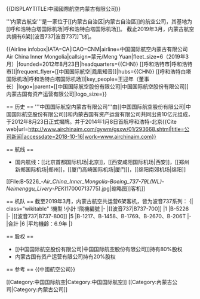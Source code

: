 {{DISPLAYTITLE:中國國際航空内蒙古有限公司}}

'''内蒙古航空'''是一家位于[[内蒙古自治区|内蒙古自治區]]的航空公司，其基地为[[呼和浩特白塔国际机场|呼和浩特白塔国际机场]]。 截止2019年3月，内蒙古航空共拥有6架[[波音737|波音737]]飞机。

{{Airline infobox|IATA=CA|ICAO=CNM|airline=中国国际航空内蒙古有限公司<br>Air China Inner Mongolia|callsign=蒙元/Meng Yuan|fleet_size=6（2019年3月）|founded=2012年8月23日|headquarters={{CHN}} [[呼和浩特市|呼和浩特市]]|frequent_flyer=[[中国国际航空|鳳凰知音]]|hubs={{CHN}} [[呼和浩特白塔国际机场|呼和浩特白塔国际机场]]|key_people=王迎年（董事长）|logo=|parent=[[中国国际航空股份有限公司|中国国际航空股份有限公司]]<br>内蒙古国有资产运营有限公司|logo_size=}}

== 历史 ==
'''中国国际航空内蒙古有限公司'''由[[中国国际航空股份有限公司|中国国际航空股份有限公司]]和内蒙古国有资产运营有限公司共同出资10亿元组成，于2012年8月23日正式揭牌。并于2014年1月8日首航呼和浩特-北京<ref>{{Cite web|url=http://www.airchinaim.com/gywm/gsxw/01/293668.shtml|title=公司新闻|accessdate=2018-10-16|work=www.airchinaim.com}}</ref>

== 航线 ==

* 国内航线：[[北京首都国际机场|北京]]，[[西安咸阳国际机场|西安]]，[[郑州新郑国际机场|郑州]]，[[厦门高崎国际机场|厦门]]，[[绵阳南郊机场|绵阳]]

[[File:B-5226_-_Air_China_Inner_Mongolia_-_Boeing_737-79L(WL)_-_Neimenggu_Livery_-_PEK_(17000713775).jpg|缩略图]]客机]]

== 机队 ==
截至2019年3月，内蒙古航空共运营6架客机，皆为波音737系列：
{| class="wikitable"
!機型
!小計
!飛機編號
|-
|[[波音737|B737-700]]
|1
|B-5226
|-
|[[波音737|B737-800]]
|5
|B-1217、B-1458、B-1769、B-2670、B-206T
|-
|合計
|6
|平均機齡：6.9年
|}

== 股权 ==

* [[中国国际航空股份有限公司|中国国际航空股份有限公司]]持有80%股权
* 内蒙古国有资产运营有限公司持有20%股权

== 参考 ==
<references />{{中國航空公司}}

[[Category:中国国际航空|Category:中国国际航空]]
[[Category:內蒙古公司|Category:內蒙古公司]]